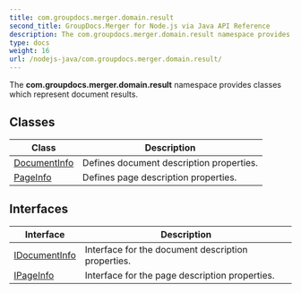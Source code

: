 ```yaml
---
title: com.groupdocs.merger.domain.result
second_title: GroupDocs.Merger for Node.js via Java API Reference
description: The com.groupdocs.merger.domain.result namespace provides classes which represent document results.
type: docs
weight: 16
url: /nodejs-java/com.groupdocs.merger.domain.result/
---
```


The **com.groupdocs.merger.domain.result** namespace provides classes which represent document results.


## Classes

| Class | Description |
| --- | --- |
| [DocumentInfo](../com.groupdocs.merger.domain.result/documentinfo) | Defines document description properties. |
| [PageInfo](../com.groupdocs.merger.domain.result/pageinfo) | Defines page description properties. |

## Interfaces

| Interface | Description |
| --- | --- |
| [IDocumentInfo](../com.groupdocs.merger.domain.result/idocumentinfo) | Interface for the document description properties. |
| [IPageInfo](../com.groupdocs.merger.domain.result/ipageinfo) | Interface for the page description properties. |
